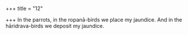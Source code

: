 +++
title = "12"

+++
In the parrots, in the ropanā-birds we place my jaundice.
And in the hāridrava-birds we deposit my jaundice.